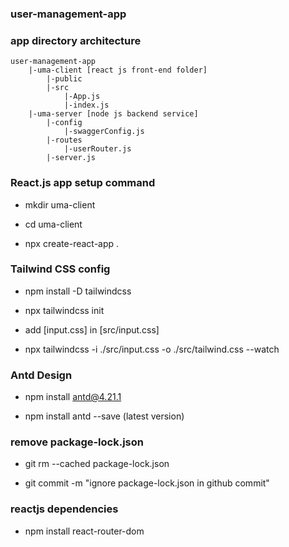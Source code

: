 ### user-management-app

### app directory architecture

    user-management-app
        |-uma-client [react js front-end folder]
            |-public
            |-src
                |-App.js
                |-index.js
        |-uma-server [node js backend service]
            |-config
                |-swaggerConfig.js
            |-routes
                |-userRouter.js
            |-server.js

### React.js app setup command

- mkdir uma-client

- cd uma-client

- npx create-react-app .

### Tailwind CSS config

- npm install -D tailwindcss

- npx tailwindcss init

- add [input.css] in [src/input.css]

- npx tailwindcss -i ./src/input.css -o ./src/tailwind.css --watch

### Antd Design

- npm install antd@4.21.1

- npm install antd --save (latest version)

### remove package-lock.json

- git rm --cached package-lock.json

- git commit -m "ignore package-lock.json in github commit"

### reactjs dependencies
- npm install react-router-dom
